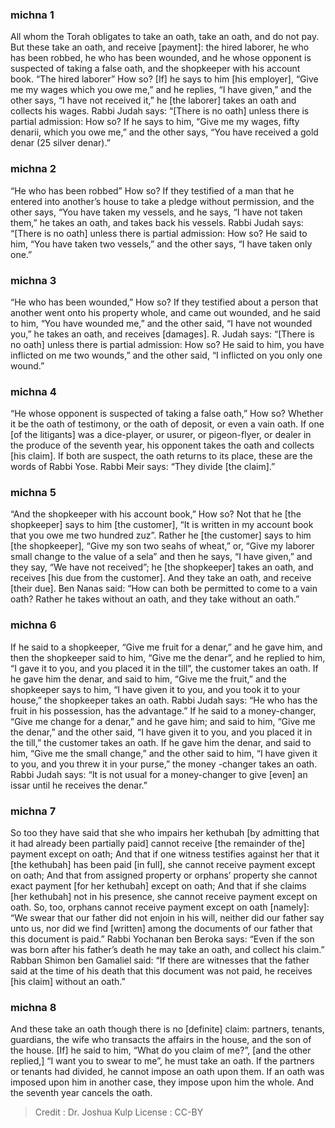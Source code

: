 
### michna 1
All whom the Torah obligates to take an oath, take an oath, and do not pay. But these take an oath, and receive [payment]: the hired laborer, he who has been robbed, he who has been wounded, and he whose opponent is suspected of taking a false oath, and the shopkeeper with his account book. “The hired laborer”   How so? [If] he says to him [his employer], “Give me my wages which you owe me,” and he replies, “I have given,” and the other says, “I have not received it,” he [the laborer] takes an oath and collects his wages. Rabbi Judah says:  “[There is no oath] unless there is partial admission:   How so? If he says to him, “Give me my wages, fifty denarii, which you owe me,” and the other says, “You have received a gold denar (25 silver denar).”

### michna 2
“He who has been robbed”   How so? If they testified of a man that he entered into another’s house to take a pledge without permission, and the other says, “You have taken my vessels, and he says, “I have not taken them,” he takes an oath, and takes back his vessels. Rabbi Judah says:  “[There is no oath] unless there is partial admission:   How so? He said to him, “You have taken two vessels,” and the other says, “I have taken only one.”

### michna 3
“He who has been wounded,”   How so? If they testified about a person that another went onto his property whole, and came out wounded, and he said to him, “You have wounded me,” and the other said, “I have not wounded you,” he takes an oath, and receives [damages]. R. Judah says: “[There is no oath] unless there is partial admission:   How so?  He said to him, you have inflicted on me two wounds,” and the other said, “I inflicted on you only one wound.”

### michna 4
“He whose opponent is suspected of taking a false oath,”   How so? Whether it be the oath of testimony, or the oath of deposit, or even a vain oath. If one [of the litigants] was a dice-player, or usurer, or pigeon-flyer, or dealer in the produce of the seventh year, his opponent takes the oath and collects [his claim]. If both are suspect, the oath returns to its place, these are the words of Rabbi Yose. Rabbi Meir says:  “They divide [the claim].”

### michna 5
“And the shopkeeper with his account book,”   How so? Not that he [the shopkeeper] says to him [the customer], “It is written in my account book that you owe me two hundred zuz”. Rather he [the customer] says to him [the shopkeeper], “Give my son two seahs of wheat,” or, “Give my laborer small change to the value of a sela” and then he says, “I have given,” and they say, “We have not received”; he [the shopkeeper] takes an oath, and receives [his due from the customer]. And they take an oath, and receive [their due]. Ben Nanas said:  “How can both be permitted to come to a vain oath?  Rather he   takes without an oath, and they take without an oath.”

### michna 6
If he said to a shopkeeper, “Give me fruit for a denar,” and he gave him, and then the shopkeeper said to him, “Give me the denar”, and he replied to him, “I gave it to you, and you placed it in the till”, the customer takes an oath. If he gave him the denar, and said to him, “Give me the fruit,” and the shopkeeper says to him, “I have given it to you, and you took it to your house,” the shopkeeper takes an oath. Rabbi Judah says: “He who has the fruit in his possession, has the advantage.” If he said to a money-changer, “Give me change for a denar,” and he gave him; and said to him, “Give me the denar,” and the other said, “I have given it to you, and you placed it in the till,” the customer takes an oath. If he gave him the denar, and said to him, “Give me the small change,” and the other said to him, “I have given it to you, and you threw it in your purse,” the money -changer takes an oath. Rabbi Judah says:  “It is not usual for a money-changer to give [even] an issar until he receives the denar.”

### michna 7
So too they have said that she who impairs her kethubah [by admitting that it had already been partially paid] cannot receive [the remainder of the] payment except on oath; And that if one witness testifies against her that it [the kethubah] has been paid [in full], she cannot receive payment except on oath; And that from assigned property or orphans’ property she cannot exact payment [for her kethubah] except on oath; And that if she claims [her kethubah] not in his presence, she cannot receive payment except on oath. So, too, orphans cannot receive payment except on oath [namely]: “We swear that our father did not enjoin in his will, neither did our father say unto us, nor did we find [written] among the documents of our father that this document is paid.” Rabbi Yochanan ben Beroka says:  “Even if the son was born after his father’s death he may take an oath, and collect his claim.” Rabban Shimon ben Gamaliel said:  “If there are witnesses that the father said at the time of his death that this document was not paid, he receives [his claim] without an oath.”

### michna 8
And these take an oath though there is no [definite] claim:  partners, tenants, guardians, the wife who transacts the affairs in the house, and the son of the house. [If] he said to him, “What do you claim of me?”, [and the other replied,] “I want you to swear to me”, he must take an oath. If the partners or tenants had divided, he cannot impose an oath upon them. If an oath was imposed upon him in another case, they impose upon him the whole. And the seventh year cancels the oath.

>Credit : Dr. Joshua Kulp
>License : CC-BY